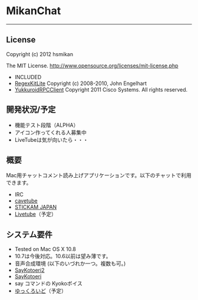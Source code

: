 MikanChat
=========
- - -

License
-------
Copyright (c) 2012 hsmikan

The MIT License.
<http://www.opensource.org/licenses/mit-license.php>

* INCLUDED
 * [RegexKitLite](http://regexkit.sourceforge.net/RegexKitLite/)  Copyright (c) 2008-2010, John Engelhart
 * [YukkuroidRPCClient](http://yukkuroid.com/)  Copyright 2011 Cisco Systems. All rights reserved.



開発状況/予定
-----------
* 機能テスト段階（ALPHA）
* アイコン作ってくれる人募集中
* LiveTubeは気が向いたら・・・



概要
----
Mac用チャットコメント読み上げアプリケーションです。以下のチャットで利用できます。
* IRC
* [cavetube](http://gae.cavelis.net/)
* [STICKAM JAPAN](http://www.stickam.jp)
* [Livetube](http://livetube.cc/)（予定）



システム要件
----------
* Tested on Mac OS X 10.8
 * 10.7は今後対応。10.6以前は望み薄です。
* 音声合成環境 (以下のいづれか一つ。複数も可。)
 * [SayKotoeri2](https://sites.google.com/site/nicohemus/home/saykotoeri2)
 * [SayKotoeri](https://sites.google.com/site/nicohemus/home/saykotoeri)
 * say コマンドの Kyokoボイス
 * [ゆっくろいど](http://www.yukkuroid.com)（予定）
 